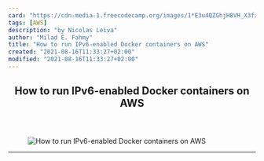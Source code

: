 ```yaml
---
card: "https://cdn-media-1.freecodecamp.org/images/1*E3u4QZGhjH8VH_X3fzMWfQ.png"
tags: [AWS]
description: "by Nicolas Leiva"
author: "Milad E. Fahmy"
title: "How to run IPv6-enabled Docker containers on AWS"
created: "2021-08-16T11:33:27+02:00"
modified: "2021-08-16T11:33:27+02:00"
---
```

<div class="site-wrapper">
<main id="site-main" class="site-main outer">
<div class="inner">
<article class="post-full post tag-aws tag-docker tag-technology tag-containers tag-tech ">
<header class="post-full-header">
<h1 class="post-full-title">How to run IPv6-enabled Docker containers on AWS</h1>
</header>
<figure class="post-full-image">
<picture>
<source media="(max-width: 700px)" sizes="1px" srcset="data:image/gif;base64,R0lGODlhAQABAIAAAAAAAP///yH5BAEAAAAALAAAAAABAAEAAAIBRAA7 1w">
<source media="(min-width: 701px)" sizes="(max-width: 800px) 400px,
(max-width: 1170px) 700px,
1400px" srcset="https://cdn-media-1.freecodecamp.org/images/1*E3u4QZGhjH8VH_X3fzMWfQ.png 300w,
https://cdn-media-1.freecodecamp.org/images/1*E3u4QZGhjH8VH_X3fzMWfQ.png 600w,
https://cdn-media-1.freecodecamp.org/images/1*E3u4QZGhjH8VH_X3fzMWfQ.png 1000w,
https://cdn-media-1.freecodecamp.org/images/1*E3u4QZGhjH8VH_X3fzMWfQ.png 2000w">
<img onerror="this.style.display='none'" src="https://cdn-media-1.freecodecamp.org/images/1*E3u4QZGhjH8VH_X3fzMWfQ.png" alt="How to run IPv6-enabled Docker containers on AWS">
</picture>
</figure>
<section class="post-full-content">
<div class="post-content medium-migrated-article">
</div>
<hr>
</section>
</article>
</div>
</main>
</div>
<!-- Google Tag Manager (noscript) -->
<!-- End Google Tag Manager (noscript) -->
